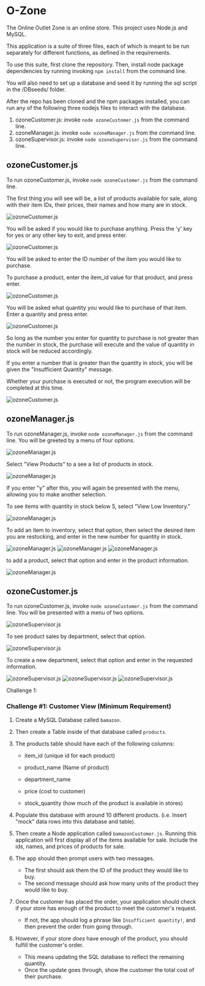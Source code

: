 # O-Zone
The Online Outlet Zone is an online store. This project uses Node.js and MySQL.

This application is a suite of three files, each of which is meant to be run separately for different functions, as defined in the requirements.

To use this suite, first clone the repository. Then, install node package dependencies by running invoking `npm install` from the command line.

You will also need to set up a database and seed it by running the sql script in the /DBseeds/ folder.

After the repo has been cloned and the npm packages installed, you can run any of the following three nodejs files to interact with the database.

1. ozoneCustomer.js: invoke `node ozoneCustomer.js` from the command line.
2. ozoneManager.js: invoke `node ozoneManager.js` from the command line.
3. ozoneSupervisor.js: invoke `node ozoneSupervisor.js` from the command line.

## ozoneCustomer.js

To run ozoneCustomer.js, invoke `node ozoneCustomer.js` from the command line.

The first thing you will see will be, a list of products available for sale, along with their item IDs, their prices, their names and how many are in stock.

![ozoneCustomer.js](./images/1.PNG)

You will be asked if you would like to purchase anything. Press the 'y' key for yes or any other key to exit, and press enter.

![ozoneCustomer.js](./images/2.PNG)

You will be asked to enter the ID number of the item you would like to purchase.

To purchase a product, enter the item_id value for that product, and press enter.

![ozoneCustomer.js](./images/3.PNG)

You will be asked what quantity you would like to purchase of that item. Enter a quantity and press enter.

![ozoneCustomer.js](./images/4.PNG)

So long as the number you enter for quantity to purchase is not greater than the number in stock, the purchase will execute and the value of quantity in stock will be reduced accordingly.

If you enter a number that is greater than the quantity in stock, you will be given the "Insufficient Quantity" message.

Whether your purchase is executed or not, the program execution will be completed at this time.

![ozoneCustomer.js](./images/5.PNG)

## ozoneManager.js

To run ozoneManager.js, invoke `node ozoneManager.js` from the command line. You will be greeted by a menu of four options.

![ozoneManager.js](./images/ozoneManager1.PNG)

Select "View Products" to a see a list of products in stock. 

![ozoneManager.js](./images/ozoneManager2.PNG)

If you enter "y" after this, you will again be presented with the menu, allowing you to make another selection.

To see items with quantity in stock below 5, select "View Low Inventory."

![ozoneManager.js](./images/ozoneManager3.PNG)

To add an item to inventory, select that option, then select the desired item you are restocking, and enter in the new number for quantity in stock.

![ozoneManager.js](./images/ozoneManager4.PNG)
![ozoneManager.js](./images/ozoneManager5.PNG)
![ozoneManager.js](./images/ozoneManager6.PNG)

to add a product, select that option and enter in the product information.

![ozoneManager.js](./images/ozoneManager10.PNG)

## ozoneCustomer.js

To run ozoneCustomer.js, invoke `node ozoneCustomer.js` from the command line. You will be presented with a menu of two options.

![ozoneSupervisor.js](./images/ozoneSupervisor1.PNG)

To see product sales by department, select that option.

![ozoneSupervisor.js](./images/ozoneSupervisor2.PNG)

To create a new department, select that option and enter in the requested information.

![ozoneSupervisor.js](./images/ozoneSupervisor3.PNG)
![ozoneSupervisor.js](./images/ozoneSupervisor4.PNG)
![ozoneSupervisor.js](./images/ozoneSupervisor5.PNG)


Challenge 1:

### Challenge #1: Customer View (Minimum Requirement)

1. Create a MySQL Database called `bamazon`.

2. Then create a Table inside of that database called `products`.

3. The products table should have each of the following columns:

   * item_id (unique id for each product)

   * product_name (Name of product)

   * department_name

   * price (cost to customer)

   * stock_quantity (how much of the product is available in stores)

4. Populate this database with around 10 different products. (i.e. Insert "mock" data rows into this database and table).

5. Then create a Node application called `bamazonCustomer.js`. Running this application will first display all of the items available for sale. Include the ids, names, and prices of products for sale.

6. The app should then prompt users with two messages.

   * The first should ask them the ID of the product they would like to buy.
   * The second message should ask how many units of the product they would like to buy.

7. Once the customer has placed the order, your application should check if your store has enough of the product to meet the customer's request.

   * If not, the app should log a phrase like `Insufficient quantity!`, and then prevent the order from going through.

8. However, if your store _does_ have enough of the product, you should fulfill the customer's order.
   * This means updating the SQL database to reflect the remaining quantity.
   * Once the update goes through, show the customer the total cost of their purchase.
